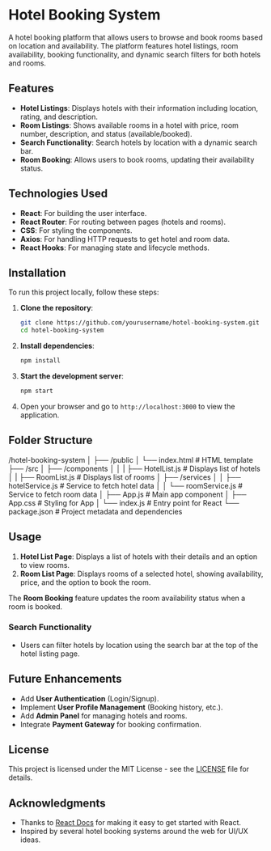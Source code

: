 # Hotel Booking System

A hotel booking platform that allows users to browse and book rooms based on location and availability. The platform features hotel listings, room availability, booking functionality, and dynamic search filters for both hotels and rooms.

## Features

- **Hotel Listings**: Displays hotels with their information including location, rating, and description.
- **Room Listings**: Shows available rooms in a hotel with price, room number, description, and status (available/booked).
- **Search Functionality**: Search hotels by location with a dynamic search bar.
- **Room Booking**: Allows users to book rooms, updating their availability status.

## Technologies Used

- **React**: For building the user interface.
- **React Router**: For routing between pages (hotels and rooms).
- **CSS**: For styling the components.
- **Axios**: For handling HTTP requests to get hotel and room data.
- **React Hooks**: For managing state and lifecycle methods.

## Installation

To run this project locally, follow these steps:

1. **Clone the repository**:
    ```bash
    git clone https://github.com/yourusername/hotel-booking-system.git
    cd hotel-booking-system
    ```

2. **Install dependencies**:
    ```bash
    npm install
    ```

3. **Start the development server**:
    ```bash
    npm start
    ```

4. Open your browser and go to `http://localhost:3000` to view the application.

## Folder Structure
/hotel-booking-system │ 
                      ├── /public 
                      │ └── index.html # HTML template 
                      ├── /src │ 
                               ├── /components │ │ 
                               |                ├── HotelList.js # Displays list of hotels │ 
                               |               ├── RoomList.js # Displays list of rooms │ 
                               ├── /services │ │ 
                                               ├── hotelService.js # Service to fetch hotel data │ 
                                               │ └── roomService.js # Service to fetch room data │ 
                                               ├── App.js # Main app component │ 
                                               ├── App.css # Styling for App │ 
                                               └── index.js # Entry point for React 
                                               └── package.json # Project metadata and dependencies



## Usage

1. **Hotel List Page**: Displays a list of hotels with their details and an option to view rooms.
2. **Room List Page**: Displays rooms of a selected hotel, showing availability, price, and the option to book the room.

The **Room Booking** feature updates the room availability status when a room is booked.

### Search Functionality
- Users can filter hotels by location using the search bar at the top of the hotel listing page.

## Future Enhancements

- Add **User Authentication** (Login/Signup).
- Implement **User Profile Management** (Booking history, etc.).
- Add **Admin Panel** for managing hotels and rooms.
- Integrate **Payment Gateway** for booking confirmation.

## License

This project is licensed under the MIT License - see the [LICENSE](LICENSE) file for details.

## Acknowledgments

- Thanks to [React Docs](https://reactjs.org/docs/getting-started.html) for making it easy to get started with React.
- Inspired by several hotel booking systems around the web for UI/UX ideas.
